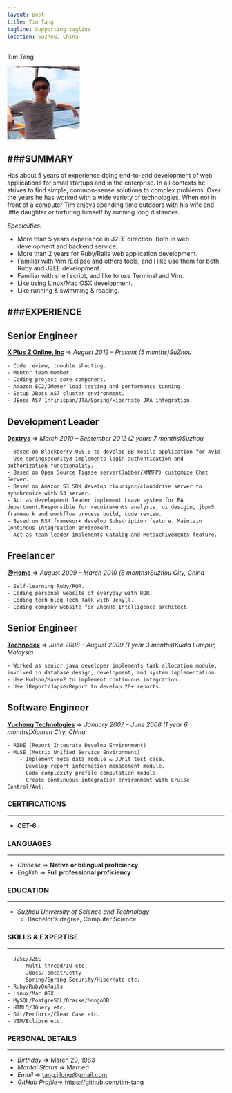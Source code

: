 ```yaml
---
layout: post
title: Tim Tang
tagline: Supporting tagline
location: Suzhou, China
---
```

Tim Tang

<img class='inset right' src='/images/avatar1.png' title='Tim Tang at redang island!' alt='Photo of Tim.Tang at redang island!' width='168px' />

###SUMMARY
---

Has about 5 years of experience doing end-to-end development of web applications for small startups and in the enterprise. In all contexts he strives to find simple, common-sense solutions to complex problems. Over the years he has worked with a wide variety of technologies.
When not in front of a computer Tim enjoys spending time outdoors with his wife and little daughter or torturing himself by running long distances.

_Specialities:_

- More than 5 years experience in J2EE direction. Both in web development and backend service.
- More than 2 years for Ruby/Rails web application development.
- Familiar with Vim /Eclipse and others tools, and I like use them for both Ruby and J2EE development.
- Familiar with shell script, and like to use Terminal and Vim.
- Like using Linux/Mac OSX development.
- Like running & swimming & reading.

###EXPERIENCE
---
## Senior Engineer

[**X Plus Z Online, Inc**](http://www.xplusz.com) => _August 2012 – Present (5 months)SuZhou_

	- Code review, trouble shooting.
	- Mentor team member.
	- Coding project core component.
	- Amazon EC2/JMeter load testing and performance tunning.
	- Setup JBoss AS7 cluster environment.
	- JBoss AS7 Infinispan/JTA/Spring/Hibernate JPA integration.

## Development Leader

[**Dextrys**](http://www.dextrys.com) => _March 2010 – September 2012 (2 years 7 months)Suzhou_

	- Based on Blackberry OS5.0 to develop BB mobile application for Avid.
	- Use springsecurity3 implements login authentication and authorization functionality.
	- Based on Open Source Tigase server(Jabber/XMMPP) customize Chat Server.
	- Based on Amazon S3 SDK develop cloudsync/clouddrive server to synchronize with S3 server.
	- Act as development leader implement Leave system for EA department.Responsible for requirements analysis, ui desigin, jbpm5 framework and workflow process build, code review.
	- Based on RS4 framework develop Subscription feature. Maintain Continous Integreation enviroment.
	- Act as team leader implements Catalog and Metaachivements feature.

## Freelancer

[**@Home**](http://www.everyday-cn.com) => _August 2009 – March 2010 (8 months)Suzhou City, China_

	- Self-learning Ruby/ROR.
	- Coding personal website of everyday with ROR.
	- Coding tech blog Tech Talk with Jekyll.
	- Coding company website for ZhenHe Intelligence architect.

## Senior Engineer

[**Technodex**](http://www.technodex.com) => _June 2008 – August 2009 (1 year 3 months)Kuala Lumpur, Malaysia_

	- Worked as senior java developer implements task allocation module, involved in database design, development, and system implementation.
	- Use Hudson/Maven2 to implement continuous integration.
	- Use iReport/JapserReport to develop 20+ reports.

## Software Engineer

[**Yucheng Technologies**](http://www.yuchengtech.com) => _January 2007 – June 2008 (1 year 6 months)Xiamen City, China_

	- RIDE (Report Integrate Develop Environment)
	- MUSE (Metric Unified Service Environment)
		- Implement meta data module & JUnit test case.
		- Develop report information management module.
		- Code complexity profile computation module.
		- Create continuous integration environment with Cruise Control/Ant.

### CERTIFICATIONS
---

- **CET-6**

### LANGUAGES
---

- _Chinese_ => **Native or bilingual proficiency**
- _English_ => **Full professional proficiency**

### EDUCATION
---

- _Suzhou University of Science and Technology_
	- Bachelor's degree, Computer Science

### SKILLS & EXPERTISE
---

	- J2SE/J2EE
		- Multi-thread/IO etc.
		- JBoss/Tomcat/Jetty
		- Spring/Spring Security/Hibernate etc.
	- Ruby/RubyOnRails
	- Linux/Mac OSX
	- MySQL/PostgreSQL/Oracke/MongoDB
	- HTML5/JQuery etc.
	- Git/Perforce/Clear Case etc.
	- VIM/Eclipse etc.

### PERSONAL DETAILS
---

- _Birthday_ => March 29, 1983
- _Marital Status_ => Married
- _Email_ => tang.jilong@gmail.com
- _GitHub Profile_=> <https://github.com/tim-tang>
